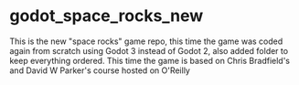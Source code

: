 # godot_space_rocks_new
This is the new "space rocks" game repo, this time the game was coded again from scratch using Godot 3 instead of Godot 2,
also added folder to keep everything ordered.
This time the game is based on Chris Bradfield's and David W Parker's course hosted on O'Reilly
